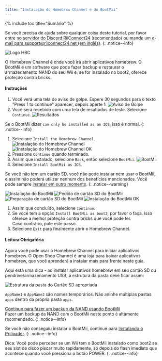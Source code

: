 ```yaml
---
title: "Instalação do Homebrew Channel e do BootMii"
---
```


{% include toc title="Sumário" %}

Se você precisa de ajuda sobre qualquer coisa deste tutorial, por favor entre [no servidor do Discord RiiConnect24](https://discord.gg/rc24) (recomendado) ou [mande um e-mail para support@riiconnect24.net (em inglês)](mailto:support@riiconnect24.net).
{: .notice--info}

![Logo HBC](/images/hbc.png)

O Homebrew Channel é onde você irá abrir aplicativos homebrew. O BootMii é um software que pode fazer backup e restaurar o armazenamento NAND do seu Wii e, se for instalado no boot2, oferece proteção contra bricks.

#### Instruções

1. Você verá uma tela de aviso de golpe. Espere 30 segundos para o texto "Press 1 to continue" aparecer, depois aperte 1. ![Aviso de Golpe](/images/hackmii/scam.png)
1. Você será recebido com uma tela de resultados de teste. Selecione `Continue`. ![Resultados](/images/hackmii/test_results.png)

Se o BootMii dizer `can only be installed as an IOS`, isso é normal.
{: .notice--info}

1. Selecione `Install the Homebrew Channel`. ![Instalação do Homebrew Channel](/images/hackmii/hbc_install.png) ![Instalação do Homebrew Channel OK](/images/hackmii/hbc_install_ok.png)
1. Pressione `Continue` quando terminado.
1. Assim que instalado, selecione `Back`, então selecione `BootMii`. ![BootMii](/images/hackmii/bootmii_install.png)
1. Selecione `Install BootMii as IOS`.

Se você não tem um cartão SD, você não pode instalar nem usar o BootMii, e assim não poderá utilizar nenhum dos benefícios mencionados. Você pode sempre [instalar em outro momento](hackmii).
{: .notice--warning}

![Instalação do BootMii](/images/hackmii/bootmii_install1.png) ![Pedido de cartão SD do BootMii](/images/hackmii/bootmii_install2.png) ![Preparação de cartão SD do BootMii](/images/hackmii/bootmii_install3.png) ![Instalação do BootMii OK](/images/hackmii/bootmii_install_ok.png)
1. Assim que concluído, selecione `Continue`.
1. Se você tem a opção `Install BootMii as boot2`, por favor o faça. Isso oferece a melhor proteção contra bricks que você pode ter. <br> Caso contrário, pule este passo.
1. Selecione `Exit` para finalmente abrir o Homebrew Channel.


#### Leitura Obrigatória

Agora você pode usar o Homebrew Channel para iniciar aplicativos homebrew. O Open Shop Channel é uma loja para baixar aplicativos homebrew, que você aprenderá a instalar mais para frente neste guia.

Aqui está uma dica - ao instalar aplicativos homebrew em seu cartão SD ou pendrive/armazenamento USB, a estrutura da pasta deve ficar assim:

![Estrutura da pasta do Cartão SD apropriada](images/Wii/FolderStructure.png)

`AppName1` e `AppName2` são nomes temporários. Não aninhe múltiplas pastas `apps` dentro da própria pasta `apps`.

[Continue para fazer um backup da NAND usando BootMii](bootmii)<br> Fazer um backup da NAND com o BootMii neste ponto é altamente recomendado.
{: .notice--info}

Se você não conseguiu instalar o BootMii, continue para [Instalando o Priiloader](priiloader).
{: .notice--info}

Dica: Você pode perceber se um Wii tem o BootMii instalado como boot2 se seu slot de disco piscar muito rapidamente, só depois do flash imediato que acontece quando você pressiona o botão POWER.
{: .notice--info}
